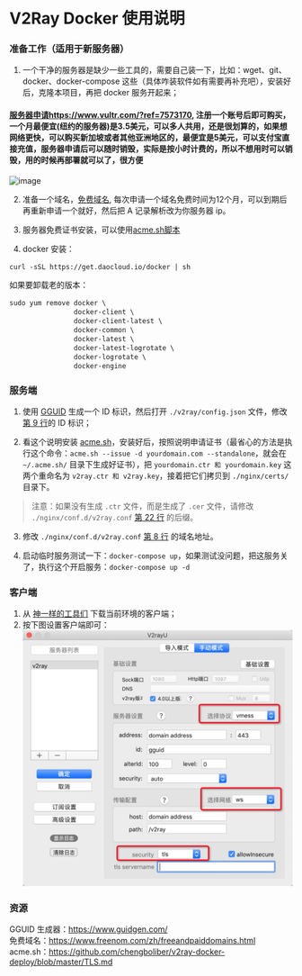 # V2Ray Docker 使用说明

### 准备工作（适用于新服务器）
1. 一个干净的服务器是缺少一些工具的，需要自己装一下，比如：wget、git、docker、docker-compose 这些（具体咋装软件如有需要再补充吧），安装好后，克隆本项目，再把 docker 服务开起来；
#### <a href="https://www.vultr.com/?ref=7573170" title="服务器申请">服务器申请</a>https://www.vultr.com/?ref=7573170, 注册一个账号后即可购买，一个月最便宜(纽约的服务器)是3.5美元，可以多人共用，还是很划算的，如果想网络更快，可以购买新加坡或者其他亚洲地区的，最便宜是5美元，可以支付宝直接充值，服务器申请后可以随时销毁，实际是按小时计费的，所以不想用时可以销毁，用的时候再部署就可以了，很方便
<img width="1087" alt="image" src="https://user-images.githubusercontent.com/31284807/195549881-7e8a385c-fe54-4b50-a145-f6e73aed5732.png">
  
2. 准备一个域名，[免费域名](https://my.freenom.com/clientarea.php), 每次申请一个域名免费时间为12个月，可以到期后再重新申请一个就好，然后把 A 记录解析改为你服务器 ip。

3. 服务器免费证书安装，可以使用[acme.sh脚本](https://github.com/chengboliber/v2ray-docker-deploy/blob/master/TLS.md)

4. docker 安装：
```
curl -sSL https://get.daocloud.io/docker | sh
```
 如果要卸载老的版本：
  ```
  sudo yum remove docker \
                  docker-client \
                  docker-client-latest \
                  docker-common \
                  docker-latest \
                  docker-latest-logrotate \
                  docker-logrotate \
                  docker-engine
  ```
 

### 服务端
1. 使用 [GGUID](https://www.guidgen.com/) 生成一个 ID 标识，然后打开 `./v2ray/config.json` 文件，修改[第 9 行](https://github.com/chengboliber/v2ray-docker-deploy/blob/master/v2ray/config.json#L9)的 ID 标识；

2. 看这个说明安装 [acme.sh](https://github.com/chengboliber/v2ray-docker-deploy/blob/master/TLS.md)，安装好后，按照说明申请证书（最省心的方法是执行这个命令：`acme.sh --issue -d yourdomain.com --standalone`，就会在 `~/.acme.sh/` 目录下生成好证书），把 `yourdomain.ctr 和 yourdomain.key` 这两个重命名为 `v2ray.ctr 和 v2ray.key`，接着把它们拷贝到 `./nginx/certs/` 目录下。

> 注意：如果没有生成 `.ctr` 文件，而是生成了 `.cer` 文件，请修改 `./nginx/conf.d/v2ray.conf` [第 22 行](https://github.com/chengboliber/v2ray-docker-deploy/blob/master/nginx/conf.d/v2ray.conf#L22) 的后缀。

3. 修改 `./nginx/conf.d/v2ray.conf` [第 8 行](https://github.com/chengboliber/v2ray-docker-deploy/blob/master/nginx/conf.d/v2ray.conf#L8) 的域名地址。

4. 启动临时服务测试一下：`docker-compose up`，如果测试没问题，把这服务关了，执行这个开启服务：`docker-compose up -d`


### 客户端
1. 从 [神一样的工具们](https://www.v2ray.com/awesome/tools.html) 下载当前环境的客户端；
2. 按下图设置客户端即可：
![](./images/client.png)


### 资源
GGUID 生成器：https://www.guidgen.com/  
免费域名：https://www.freenom.com/zh/freeandpaiddomains.html  
acme.sh：https://github.com/chengboliber/v2ray-docker-deploy/blob/master/TLS.md
